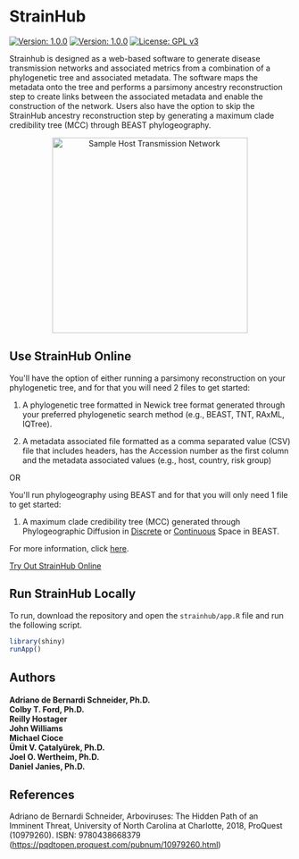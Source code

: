 # StrainHub
[![Version: 1.0.0](https://img.shields.io/badge/version-1.0.0-green.svg)](UPDATES.md)
[![Version: 1.0.0](https://img.shields.io/github/issues/abschneider/StrainHub.svg)](https://github.com/abschneider/StrainHub/issues)
[![License: GPL v3](https://img.shields.io/badge/License-GPLv3-blue.svg)](https://www.gnu.org/licenses/gpl-3.0)

Strainhub is designed as a web-based software to generate disease transmission networks and associated metrics from a combination of a phylogenetic tree and associated metadata. The software maps the metadata onto the tree and performs a parsimony ancestry reconstruction step to create links between the associated metadata and enable the construction of the network. Users also have the option to skip the StrainHub ancestry reconstruction step by generating a maximum clade credibility tree (MCC) through BEAST phylogeography.

<p align="center">
  <img src="https://github.com/abschneider/StrainHub/blob/master/host_network_example.png" alt="Sample Host Transmission Network" width="350"/>
</p>


## Use StrainHub Online

You'll have the option of either running a parsimony reconstruction on your phylogenetic tree, and for that you will need 2 files to get started:

1) A phylogenetic tree formatted in Newick tree format generated through your preferred phylogenetic search method (e.g., BEAST, TNT, RAxML, IQTree).

2) A metadata associated file formatted as a comma separated value (CSV) file that includes headers, has the Accession number as the first column and the metadata associated values (e.g., host, country, risk group)

OR

You'll run phylogeography using BEAST and for that you will only need 1 file to get started:

1) A maximum clade credibility tree (MCC) generated through Phylogeographic Diffusion in [Discrete](http://beast.community/workshop_discrete_diffusion) or [Continuous](http://beast.community/workshop_continuous_diffusion) Space in BEAST.

For more information, click [here](ABOUT.md).

[Try Out StrainHub Online](http://strainhub.io)

## Run StrainHub Locally
To run, download the repository and open the `strainhub/app.R` file and run the following script.
```r
library(shiny)
runApp()
```
## Authors

<h4 align = "left">Adriano de Bernardi Schneider, Ph.D.<br>Colby T. Ford, Ph.D.<br>Reilly Hostager<br>John Williams<br>Michael Cioce<br>Ümit V. Çatalyürek, Ph.D.<br>Joel O. Wertheim, Ph.D.<br>Daniel Janies, Ph.D.</h4>

## References

Adriano de Bernardi Schneider, Arboviruses: The Hidden Path of an Imminent Threat, University of North Carolina at Charlotte, 2018, ProQuest (10979260). ISBN: 9780438668379 (https://pqdtopen.proquest.com/pubnum/10979260.html)
